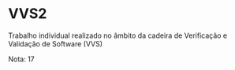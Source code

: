 # VVS2
Trabalho individual realizado no âmbito da cadeira de Verificação e Validação de Software (VVS)

Nota: 17

